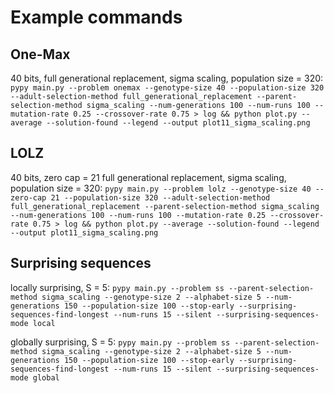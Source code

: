 # Example commands

## One-Max

40 bits, full generational replacement, sigma scaling, population size = 320:
`pypy main.py --problem onemax --genotype-size 40 --population-size 320 --adult-selection-method full_generational_replacement --parent-selection-method sigma_scaling --num-generations 100 --num-runs 100 --mutation-rate 0.25 --crossover-rate 0.75 > log && python plot.py --average --solution-found --legend --output plot11_sigma_scaling.png`

## LOLZ
40 bits, zero cap = 21 full generational replacement, sigma scaling, population size = 320:
`pypy main.py --problem lolz --genotype-size 40 --zero-cap 21 --population-size 320 --adult-selection-method full_generational_replacement --parent-selection-method sigma_scaling --num-generations 100 --num-runs 100 --mutation-rate 0.25 --crossover-rate 0.75 > log && python plot.py --average --solution-found --legend --output plot11_sigma_scaling.png`


## Surprising sequences
locally surprising, S = 5:
`pypy main.py --problem ss --parent-selection-method sigma_scaling --genotype-size 2 --alphabet-size 5 --num-generations 150 --population-size 100 --stop-early --surprising-sequences-find-longest --num-runs 15 --silent --surprising-sequences-mode local`

globally surprising, S = 5:
`pypy main.py --problem ss --parent-selection-method sigma_scaling --genotype-size 2 --alphabet-size 5 --num-generations 150 --population-size 100 --stop-early --surprising-sequences-find-longest --num-runs 15 --silent --surprising-sequences-mode global`
